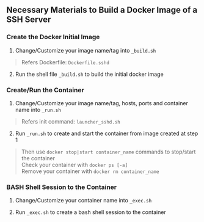 ## Necessary Materials to Build a Docker Image of a SSH Server

### Create the Docker Initial Image

1. Change/Customize your image name/tag into `_build.sh`
> Refers Dockerfile: `Dockerfile.sshd`

2. Run the shell file `_build.sh` to build the initial docker image

### Create/Run the Container

1. Change/Customize your image name/tag, hosts, ports and container name into `_run.sh`
> Refers init command: `launcher_sshd.sh`

2. Run `_run.sh` to create and start the container from image created at step 1
> Then use `docker stop|start container_name` commands to stop/start the container <br>
> Check your container with `docker ps [-a]` <br> 
> Remove your container with `docker rm container_name`

### BASH Shell Session to the Container

1. Change/Customize your container name into `_exec.sh`

2. Run `_exec.sh` to create a bash shell session to the container

